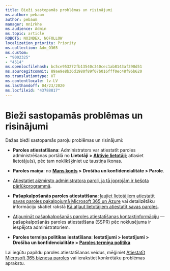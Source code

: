 ```yaml
---
title: Bieži sastopamās problēmas un risinājumi
ms.author: pebaum
author: pebaum
manager: mnirkhe
ms.audience: Admin
ms.topic: article
ROBOTS: NOINDEX, NOFOLLOW
localization_priority: Priority
ms.collection: Adm_O365
ms.custom:
- "9002325"
- "4514"
ms.openlocfilehash: bc5ce953272fb13540c340cec1ab8143af398d51
ms.sourcegitcommit: 89ae9e8b36d1980f89f07b016fff0ec48f96b620
ms.translationtype: HT
ms.contentlocale: lv-LV
ms.lasthandoff: 04/23/2020
ms.locfileid: "43788817"
---
```

# <a name="common-password-issues-and-resolutions"></a>Bieži sastopamās problēmas un risinājumi

Dažas bieži sastopamās paroļu problēmas un risinājumi:

- **Paroles atiestatīšana**: Administrators var atiestatīt paroles administrēšanas portālā no **Lietotāji > [Aktīvie lietotāji](https://portal.office.com/adminportal/home#/users)**; atlasiet lietotāju(s), pēc tam noklikšķiniet uz taustiņa ikonas.

- **Paroles maiņa**:  no  **[Mans konts](https://portal.office.com/account/#home) >  Drošība un konfidencialitāte > Parole**.

- [Atiestatiet aizmirsto administratora paroli, ja tā joprojām ir kešota pārlūkprogrammā](https://docs.microsoft.com/microsoft-365/admin/add-users/reset-passwords?view=o365-worldwide#reset-my-office-365-tenant-admin-password).

- **Pašapkalpošanās paroles atiestatīšana**: [ļaujiet lietotājiem atiestatīt savas paroles pakalpojumā Microsoft 365 un Azure](https://portal.office.com/adminportal/home#/SettingsMultiPivot/:/Settings/L1/SelfServiceReset) vai detalizētāku informāciju skatiet rakstā [Kā atļaut lietotājiem atiestatīt savas paroles](https://docs.microsoft.com/microsoft-365/admin/add-users/let-users-reset-passwords).

- [Atjaunināt pašapkalpošanās paroles atiestatīšanas kontaktinformāciju](https://go.microsoft.com/fwlink/?linkid=849451) — pašapkalpošanās paroles atiestatīšana (SSPR) pēc noklusējuma ir iespējota administratoriem. 

- **Paroles termiņa politikas iestatīšana**: **Iestatījumi > Iestatījumi > Drošība un konfidencialitāte > [Paroles termiņa politika](https://admin.microsoft.com/AdminPortal/Home#/SettingsMultiPivot/:/Settings/L1/PasswordPolicy)**

Lai iegūtu papildu paroles atiestatīšanas veidus, mēģiniet [Atiestatīt Microsoft 365 biznesa paroles](https://docs.microsoft.com/microsoft-365/admin/add-users/reset-passwords) vai ierakstiet konkrētāku problēmas aprakstu.
